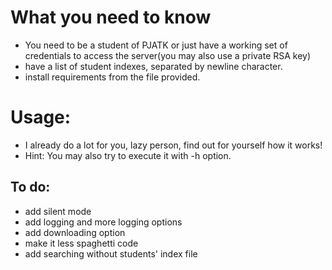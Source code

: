 # What you need to know
* You need to be a student of PJATK or just have a working set of credentials to access the server(you may also use a private RSA key)
* have a list of student indexes, separated by newline character.
* install requirements from the file provided.


# Usage:
* I already do a lot for you, lazy person, find out for yourself how it works!
* Hint: You may also try to execute it with -h option.


## To do:
* add silent mode
* add logging and more logging options
* add downloading option
* make it less spaghetti code
* add searching without students' index file
